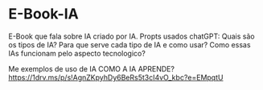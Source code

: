 # E-Book-IA
E-Book que fala sobre IA criado por IA.
Propts usados chatGPT:
Quais são os tipos de IA?
Para que serve cada tipo de IA e como usar?
Como essas IAs funcionam pelo aspecto tecnologico?

Me exemplos de uso de IA
COMO A IA APRENDE?
https://1drv.ms/p/s!AgnZKpyhDy6BeRs5t3cI4vO_kbc?e=EMpqtU


